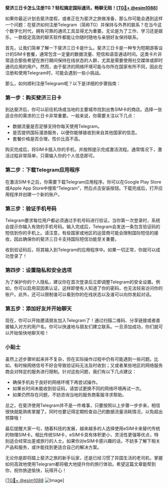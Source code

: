 **斐济三日卡怎么注册TG？轻松搞定国际通讯，畅聊无阻！[[TG💪+ @esim1088](https://t.me/s/esim1088)]**

如果你最近计划去斐济度假，或者正在为斐济之旅做准备，那么你可能会遇到这样一个问题：在斐济如何注册Telegram（简称TG）并保持与外界的联系？在当今这个数字化时代，拥有可靠的通讯工具显得尤为重要。无论是为了工作、学习还是娱乐，一款稳定高效的聊天软件都能让你随时随地与亲朋好友保持联系。

首先，让我们简单了解一下斐济三日卡是什么。斐济三日卡是一种专为短期游客设计的SIM卡套餐，通常包含一定量的数据流量、短信和语音通话时间。这类卡片非常适合那些希望在旅行期间保持在线状态的人群，尤其是需要使用社交媒体或即时通讯应用的用户。然而，由于斐济的网络环境可能与你所在国家有所不同，因此在注册和使用Telegram时，可能会遇到一些小挑战。

那么，如何顺利注册Telegram呢？以下是详细的步骤指南：

### 第一步：购买斐济三日卡

到达斐济后，你可以前往机场或当地的主要城市找到出售SIM卡的商店。选择一张适合你的需求的三日卡非常重要。一般来说，你需要关注以下几点：
- 数据流量是否足够支持你每天使用Telegram。
- 是否提供国际漫游服务，以便你能够接收到来自其他国家的信息。
- 套餐价格是否合理，性价比高不高。

购买完成后，将SIM卡插入你的手机，并按照提示完成激活流程。通常情况下，激活过程非常简单，只需输入你的个人信息即可。

### 第二步：下载Telegram应用程序

在激活SIM卡之后，你需要下载Telegram应用程序。你可以在Google Play Store或Apple App Store中搜索“Telegram”，然后点击安装按钮。下载完成后，打开应用程序并创建一个新的账户。

### 第三步：验证手机号码

Telegram要求每位用户都必须通过手机号码进行验证。当你第一次登录时，系统会提示你输入有效的手机号码。输入完成后，Telegram会发送一条包含验证码的短信到你的手机上。请注意，有些国家或地区的运营商可能会限制国际短信的接收，因此确保你的斐济三日卡支持国际短信功能至关重要。

收到验证码后，将其输入到Telegram的应用程序中。如果一切正常，你就可以成功登录了！

### 第四步：设置隐私和安全选项

为了保护你的个人隐私，建议你在首次登录后立即调整Telegram的安全设置。例如，你可以启用双因素认证，这样即使有人知道了你的密码，也无法轻易访问你的账户。此外，还可以限制谁可以看到你的在线状态以及谁可以向你发起对话。

### 第五步：添加好友并开始聊天

现在，你可以开始邀请朋友加入Telegram了！通过扫描二维码、分享链接或者直接输入对方的用户名，你可以快速地与朋友们建立联系。一旦添加成功，你们就可以开始愉快地聊天啦！

### 小贴士

虽然上述步骤听起来并不复杂，但在实际操作过程中仍有可能遇到一些问题。比如，有时候网络信号不好会导致验证码无法及时收到；又或者某些地区的网络服务商会对特定的服务进行限制。针对这些问题，我们有以下几点建议：
- 确保手机处于良好的网络环境下再尝试操作。
- 如果长时间未能收到验证码，请尝试更换不同的网络环境再试一次。
- 如果仍然存在问题，不妨咨询当地的服务商客服寻求帮助。

总之，在斐济使用Telegram并不是一件难事，只要按照以上步骤一步步来，相信很快就能熟练掌握了。同时也要记得定期检查自己的数据流量消耗情况，以免超出预算哦！

最后提醒大家一句，随着科技的发展，越来越多的人选择使用eSIM卡来替代传统的物理SIM卡。相比传统SIM卡，eSIM卡具有体积更小、灵活性更强等优点，特别适合经常出差或旅行的人士。如果你对eSIM卡感兴趣的话，不妨多了解下相关产品和服务，或许能找到更适合自己的解决方案。

无论你是即将踏上斐济之旅的新手玩家，还是已经习惯了异国生活的老司机，掌握如何高效地使用Telegram都将极大地提升你的旅行体验。希望这篇文章能帮到你，祝你旅途愉快，玩得开心！

[[TG💪+ @esim1088](https://t.me/s/esim1088) ![Image](https://i.postimg.cc/4NQfJmqS/Snipaste-2025-05-13-00-14-12.png)]